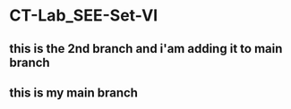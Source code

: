 # CT-Lab_SEE-Set-VI

## this is the 2nd branch and i'am adding it to main branch


## this is my main branch

